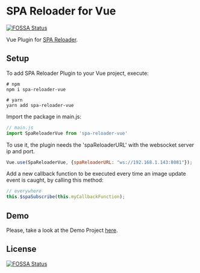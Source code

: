 # SPA Reloader for Vue
[![FOSSA Status](https://app.fossa.com/api/projects/git%2Bgithub.com%2FToucanSoftware%2Fspa-reloader-vue.svg?type=shield)](https://app.fossa.com/projects/git%2Bgithub.com%2FToucanSoftware%2Fspa-reloader-vue?ref=badge_shield)


Vue Plugin for [SPA Reloader](https://github.com/ToucanSoftware/spa-reloader).

## Setup

To add SPA Reloader Plugin to your Vue project, execute:

```console
# npm
npm i spa-reloader-vue
```

```console
# yarn
yarn add spa-reloader-vue
```
Import the package in main.js:

```javascript
// main.js
import SpaReloaderVue from 'spa-reloader-vue'
```

To use it, the plugin needs the 'spaReloaderURL' with the websocket server ip and port.

```javascript
Vue.use(SpaReloaderVue, {spaReloaderURL: "ws://192.168.1.143:8081"});
```

Add a new callback function to be executed every time an image update event is caught, by calling this method:

```javascript
// everywhere
this.$spaSubscribe(this.myCallbackFunction);
```

## Demo

Please, take a look at the Demo Project [here](https://github.com/ToucanSoftware/spa-reloader-demo).


## License
[![FOSSA Status](https://app.fossa.com/api/projects/git%2Bgithub.com%2FToucanSoftware%2Fspa-reloader-vue.svg?type=large)](https://app.fossa.com/projects/git%2Bgithub.com%2FToucanSoftware%2Fspa-reloader-vue?ref=badge_large)